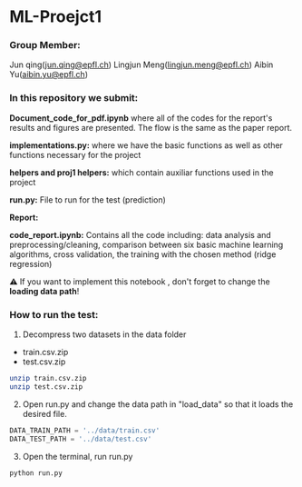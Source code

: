 # ML-Proejct1

### **Group Member**: 

Jun qing(jun.qing@epfl.ch)  Lingjun Meng(lingjun.meng@epfl.ch) Aibin Yu(aibin.yu@epfl.ch)



### **In this repository we submit:** 
**Document_code_for_pdf.ipynb**
        where all of the codes for the report's results and figures are presented. The flow is the same as the paper report.

**implementations.py:**
	where we have the basic functions as well as other functions necessary for the project

**helpers and proj1 helpers:**
	which contain auxiliar functions used in the project

**run.py:**
	File to run for the test (prediction)

**Report:** 

**code_report.ipynb:**
	Contains all the code including: data analysis and preprocessing/cleaning, comparison between six basic machine learning algorithms, cross validation, the training with the chosen method (ridge regression) 

⚠️ If you want to implement this notebook , don't forget to change the **loading data path**!

### **How to run the test:**

1. Decompress two datasets in the data folder

- train.csv.zip
- test.csv.zip

```bash
unzip train.csv.zip
unzip test.csv.zip
```

2. Open run.py and change the data path in "load_data" so that it loads the desired file. 

```python
DATA_TRAIN_PATH = '../data/train.csv'
DATA_TEST_PATH = '../data/test.csv'
```

3. Open the terminal, run run.py

```bash
python run.py
```






